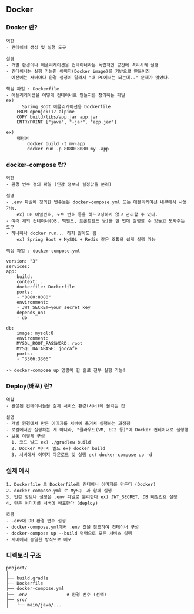 ## Docker

### Docker 란?

    역할 
    - 컨테이너 생성 및 실행 도구
    
    설명
    - 개발 환경이나 애플리케이션을 컨테이너라는 독립적인 공간에 격리시켜 실행
    - 컨테이너는 실행 가능한 이미지(Docker image)를 기반으로 만들어짐
    - 예전에는 서버마다 환경 설정이 달라서 "내 PC에서는 되는데.." 문제가 많았다.

    핵심 파일 : Dockerfile
    - 애플리케이션을 어떻게 컨테이너로 만들지를 정의하는 파일
    ex) 
        : Spring Boot 애플리케이션용 Dockerfile
        FROM openjdk:17-alpine
        COPY build/libs/app.jar app.jar
        ENTRYPOINT ["java", "-jar", "app.jar"]

    ex)
        명령어 
            docker build -t my-app .
            docker run -p 8080:8080 my -app    

### docker-compose 란?

    역할
    - 환경 변수 정의 파일 (민감 정보나 설정값을 분리)

    설명
    - .env 파일에 정의한 변수들은 docker-compose.yml 또는 애플리케이션 내부에서 사용 가능.
        ex) DB 비밀번호, 포트 번호 등을 하드코딩하지 않고 관리할 수 있다.
    - 여러 개의 컨테이너(DB, 백엔드, 프론트엔드 등)를 한 번에 실행할 수 있돌고 도와주는 도구
    - 하나하나 docker run... 하지 않아도 됨
        ex) Spring Boot + MySQL + Redis 같은 조합을 쉽게 실행 가능

    핵심 파일 : docker-compose.yml

    version: "3"
    services:
    app:
        build:
        context: .
        dockerfile: Dockerfile
        ports:
        - "8080:8080"
        environment:
        - JWT_SECRET=your_secret_key
        depends_on:
        - db

    db:
        image: mysql:8
        environment:
        MYSQL_ROOT_PASSWORD: root
        MYSQL_DATABASE: joocafe
        ports:
        - "3306:3306"

    -> docker-compose up 명령어 한 줄로 전부 실행 가능!

### Deploy(배포) 란?

    역할
    - 완성된 컨테이너들을 실제 서비스 환경(서버)에 올리는 것
    
    설명
    - 개발 환경에서 만든 이미지를 서버에 옮겨서 실행하는 과정정
    - 로컬에서만 실행하는 게 아니라, "클라우드(VM, EC2 등)"에 Docker 컨테이너로 실행행
    - 보통 이렇게 구성
      1. 코드 빌드 ex) ./gradlew build
      2. Docker 이미지 빌드 ex) docker build
      3. 서버에서 이미지 다운로드 및 실행 ex) docker-compose up -d

### 실제 예시

    1. Dockerfile 로 Dockerfile로 컨테이너 이미지를 만든다 (Docker)
    2. docker-compose.yml 로 MySQL 과 함께 실행
    3. 민감 정보나 설정은 .env 파일로 분리한다 ex) JWT_SECRET, DB 비밀번호 설정
    4. 만든 이미지를 서버에 배포한다 (deploy)

    흐름
    - .env에 DB 환경 변수 설정
    - docker-compose.yml에서 .env 값을 참조하여 컨테이너 구성
    - docker-compose up --build 명령으로 모든 서비스 실행
    - 서버에서 동일한 방식으로 배포

### 디렉토리 구조

    project/
    │
    ├── build.gradle
    ├── Dockerfile
    ├── docker-compose.yml
    ├── .env               # 환경 변수 (선택)
    ├── src/
    │   └── main/java/...

